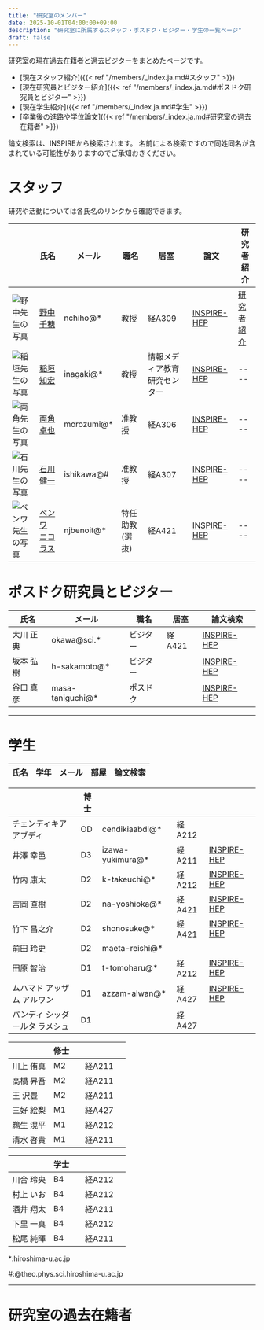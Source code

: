 ```yaml
---
title: "研究室のメンバー"
date: 2025-10-01T04:00:00+09:00
description: "研究室に所属するスタッフ・ポスドク・ビジター・学生の一覧ページ"
draft: false
---
```


研究室の現在過去在籍者と過去ビジターをまとめたページです。

* [現在スタッフ紹介]({{< ref "/members/_index.ja.md#スタッフ" >}})
* [現在研究員とビジター紹介]({{< ref "/members/_index.ja.md#ポスドク研究員とビジター" >}})
* [現在学生紹介]({{< ref "/members/_index.ja.md#学生" >}})
* [卒業後の進路や学位論文]({{< ref "/members/_index.ja.md#研究室の過去在籍者" >}})

論文検索は、INSPIREから検索されます。
名前による検索ですので同姓同名が含まれている可能性がありますのでご承知おきください。

# スタッフ
研究や活動については各氏名のリンクから確認できます。

| | 氏名 | メール | 職名 | 居室 | 論文 | 研究者紹介 |
| ---- | ---- | ---- | ---- | ---- | ---- | ---- |
| ![野中先生の写真](imgs/staff/nonaka_atarashi.jpg "memberimg")   | [野中 千穂](https://seeds.office.hiroshima-u.ac.jp/profile/ja.d02aa0cf7fd0bf59520e17560c007669.html)  | nchiho@* | 教授 | 経A309 | [INSPIRE-HEP](https://inspirehep.net/search?p=a+chiho+nonaka) | [研究者紹介](https://archive2.hiroshima-u.ac.jp/nyushi/nanigamanaberuka2025/#page=11) |
| ![稲垣先生の写真](imgs/staff/inagaki_atarashi.jpg "memberimg")  | [稲垣 知宏](https://home.hiroshima-u.ac.jp/inagaki/) | inagaki@*    | 教授    | 情報メディア教育研究センター | [INSPIRE-HEP](https://inspirehep.net/search?p=a+tomohiro+inagaki) | ---- |
| ![両角先生の写真](imgs/staff/morozumi_atarashi.jpg "memberimg") | [両角 卓也](members/staff/morozumi)  | morozumi@*   | 准教授 | 経A306 | [INSPIRE-HEP](https://inspirehep.net/search?p=a+t.+morozumi) | ---- |
| ![石川先生の写真](imgs/staff/ishikawa_20210104.jpg "memberimg") | [石川 健一](http://theo.phys.sci.hiroshima-u.ac.jp/~ishikawa/)  | ishikawa@#   | 准教授 | 経A307 | [INSPIRE-HEP](https://inspirehep.net/search?p=a+k.+i.+ishikawa) | ---- |
| ![ベンワ先生の写真](imgs/staff/Nicholas_picture.jpg "memberimg") | [ベンワ ニコラス](https://home.hiroshima-u.ac.jp/njbenoit/) | njbenoit@*  | 特任助教(選抜) | 経A421 | [INSPIRE-HEP](https://inspirehep.net/authors/2052008) | ---- |

#  ポスドク研究員とビジター
| 氏名        | メール         | 職名                 | 居室 | 論文検索  |
|-------------|---------------|----------|------|---------------------|
| 大川 正典   | okawa@sci.*   | ビジター | 経A421 | [INSPIRE-HEP](https://inspirehep.net/search?p=a+m.+okawa)  |
| 坂本 弘樹   | h-sakamoto@*  | ビジター |        | [INSPIRE-HEP](https://inspirehep.net/search?p=a+H.Sakamoto.4) |
| 谷口 真彦   | masa-taniguchi@* | ポスドク |     | [INSPIRE-HEP](https://inspirehep.net/literature?sort=mostrecent&size=25&page=1&q=aff%20hiroshima%20u.%20and%20a%20Masahiko%20Taniguchi)  |

---

# 学生
| 氏名                             | 学年 | メール      | 部屋         | 論文検索                                                              |
|----------------------------------|------|-------------|--------------|-----------------------------------------------------------------------|

|                                  | 博士 |             |              |                                                                       |
|----------------------------------|------|-------------|--------------|-----------------------------------------------------------------------|
| チェンディキア アブディ          | OD   | cendikiaabdi@*   | 経A212 |                                                                       |
| 井澤 幸邑                        | D3   | izawa-yukimura@* | 経A211 | [INSPIRE-HEP](https://inspirehep.net/literature?sort=mostrecent&size=25&page=1&q=aff%20hiroshima%20u.%20and%20a%20Yukimura%20Izawa)  |
| 竹内 康太                        | D2   | k-takeuchi@*     | 経A212 | [INSPIRE-HEP](https://inspirehep.net/literature?sort=mostrecent&size=25&page=1&q=f%20a%20Kota%20Takeuchi%20and%20aff%20%20Hiroshima%20U.) |
| 吉岡 直樹                        | D2   | na-yoshioka@*    | 経A421 | [INSPIRE-HEP](https://inspirehep.net/literature?sort=mostrecent&size=25&page=1&q=a%20naoki%20yoshioka%20and%20r%20HUPD-%2A) |
| 竹下 昌之介                      | D2   | shonosuke@*      | 経A421 | [INSPIRE-HEP](https://inspirehep.net/literature?sort=mostrecent&size=25&page=1&q=shonosuke%20takeshita) |
| 前田 玲史                        | D2   | maeta-reishi@*   |        |                                                                       |
| 田原 智治                        | D1   | t-tomoharu@*     | 経A212 | [INSPIRE-HEP](https://inspirehep.net/literature?sort=mostrecent&size=25&page=1&q=a%20tomoharu%20tahara%20and%20r%20HUPD-%2A) |
| ムハマド アッザム アルワン       | D1   | azzam-alwan@*    | 経A427 | [INSPIRE-HEP](https://inspirehep.net/literature?sort=mostrecent&size=25&page=1&q=a%20Muhammad%20Azzam%20Alwan) |
| パンディ シッダールタ ラメシュ   | D1   |                  | 経A427 |                                                                       |


|                                  | 修士 |             |                |                                                                       |
|----------------------------------|------|-------------|----------------|-----------------------------------------------------------------------|
| 川上 侑真                        | M2   |             | 経A211 |                                                                       |
| 高橋 昇吾                        | M2   |             | 経A211 |                                                                       |
| 王 沢豊                          | M2   |             | 経A211 |                                                                       |
| 三好 絵梨                        | M1   |             | 経A427 |                                                                       |
| 鵜生 滉平                        | M1   |             | 経A212 |                                                                       |
| 清水 啓貴                        | M1   |             | 経A211 |                                                                       |

|                                  | 学士 |             |                |                                                                       |
|----------------------------------|------|-------------|----------------|-----------------------------------------------------------------------|
| 川合 玲央                        | B4   |             | 経A212 |                                                                       |
| 村上 いお                        | B4   |             | 経A212 |                                                                       |
| 酒井 翔太                        | B4   |             | 経A211 |                                                                       |
| 下里 一真                        | B4   |             | 経A212 |                                                                       |
| 松尾 純暉                        | B4   |             | 経A211 |                                                                       |


*:hiroshima-u.ac.jp

#:@theo.phys.sci.hiroshima-u.ac.jp

---

# 研究室の過去在籍者
